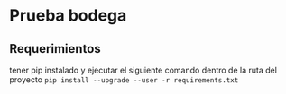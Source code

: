 # Prueba bodega 
## Requerimientos
tener pip instalado  y ejecutar el siguiente comando dentro de la ruta del proyecto
`pip install --upgrade --user -r requirements.txt`

